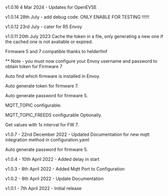 v1.0.16 4 Mar 2024 - Updates for OpenEVSE 

v1.0.14 28th July - add debug code. ONLY ENABLE FOR TESTING !!!!!!

v1.0.12 23rd July - cater for R5 Envoy

v1.0.11 20th July 2023 Cache the token in a file, only generating a new one if the cached one is not avaliable or expired.

Firmware 5 and 7 compatible thanks to helderfmf

** Note - you must now configure your Envoy username and password to obtain token for Firmware 7

Auto find which firmware is installed in Envoy.

Auto generate token for firmware 7.

Auto generate password for firmware 5.

MQTT_TOPIC configurable.

MQTT_TOPIC_FREEDS configurable Optionally.

Get values with 1s interval for FW 7.

v1.0.7      - 22nd December 2022 - Updated Documentation for new mqtt integration method in configuration.yaml

Auto generate password for firmware 5.

v1.0.4      - 10th April 2022 - Added delay in start

v1.0.3      - 8th April 2022 - Added Mqtt Port to Configuration

v1.0.2      - 8th April 2022 - Update Documentation

v1.0.1      - 7th April 2022 - Initial release
